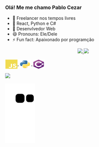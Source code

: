 ### Olá! Me me chamo Pablo Cezar

- 🔭  Freelancer nos tempos livres
- 🌱 React, Python e C#
- 🌱 Desenvlvedor Web
- 😄 Pronouns: Ele/Dele
- ⚡ Fun fact: Apaixonado por programção

<div align="center">
  <a href="https://github.com/pablocezar777">
  <img height="180em" src="https://github-readme-stats.vercel.app/api?username=pablocezar777&show_icons=true&theme=dracula&include_all_commits=true&count_private=true"/>
  <img height="180em" src="https://github-readme-stats.vercel.app/api/top-langs/?username=pablocezar777&layout=compact&langs_count=7&theme=dracula"/>
</div>
  
<div style="display: inline_block"><br>
  <img align="center" alt="Rafa-Js" height="30" width="40" src="https://raw.githubusercontent.com/devicons/devicon/master/icons/javascript/javascript-plain.svg">
  <img align="center" alt="Rafa-Ts" height="30" width="40"     src="https://raw.githubusercontent.com/devicons/devicon/master/icons/python/python-original.svg">
  <img align="center" alt="Rafa-Ts" height="30" width="40"     src="https://raw.githubusercontent.com/devicons/devicon/master/icons/csharp/csharp-original.svg">
</div>

 </div>  
 
  <a href="https://www.linkedin.com/in/pablo-cezar-b46238222" target="_blank"><img src="https://img.shields.io/badge/-LinkedIn-%230077B5?style=for-the-badge&logo=linkedin&logoColor=white" target="_blank"></a> 
  
 
  ![Snake animation](https://github.com/rafaballerini/rafaballerini/blob/output/github-contribution-grid-snake.svg)
 
</div>
